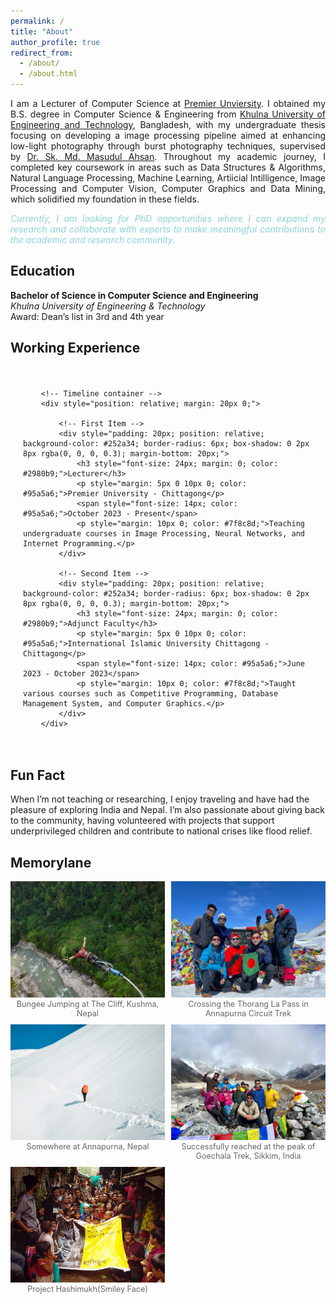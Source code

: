 ```yaml
---
permalink: /
title: "About"
author_profile: true
redirect_from: 
  - /about/
  - /about.html
---
```

<div style="text-align: justify;">
  <p>
  I am a Lecturer of Computer Science at <a href="https://puc.ac.bd/">Premier Unviersity</a>. I obtained my B.S. degree in Computer Science & Engineering from <a href="https://www.kuet.ac.bd/">Khulna University of Engineering and Technology</a>, Bangladesh, with my undergraduate thesis focusing on developing a image processing pipeline aimed at enhancing low-light photography through burst photography techniques, supervised by <a href="https://www.kuet.ac.bd/cse/smmasudul">Dr. Sk. Md. Masudul Ahsan</a>. Throughout my academic journey, I completed key coursework in areas such as Data Structures & Algorithms, Natural Language Processing, Machine Learning, Artiicial Intilligence, Image Processing and Computer Vision, Computer Graphics and Data Mining, which solidified my foundation in these fields.
  </p>

  <p style="color: #8cd2d5; "><i>Currently, I am looking for PhD opportunities where I can expand my research and collaborate with experts to make meaningful contributions to the academic and research community.</i></p>

</div>




Education
---
**Bachelor of Science in Computer Science and Engineering** \
*Khulna University of Engineering & Technology*\
Award: Dean’s list in 3rd and 4th year


<!-- **Higher Secondary School Certificate**\
*Chittagong College*\
*Chittagong*\
GPA: 5.00(Out of 5.00)

**Secondary School Certificate**\
*Chittagong Collegiate School*\
*Chittagong*\
GPA: 5.00(Out of 5.00) -->

Working Experience
---
<div style="position: relative; max-width: 1200px; margin: 0 auto; padding: 20px;">

        <!-- Timeline container -->
        <div style="position: relative; margin: 20px 0;">

            <!-- First Item -->
            <div style="padding: 20px; position: relative; background-color: #252a34; border-radius: 6px; box-shadow: 0 2px 8px rgba(0, 0, 0, 0.3); margin-bottom: 20px;">
                <h3 style="font-size: 24px; margin: 0; color: #2980b9;">Lecturer</h3>
                <p style="margin: 5px 0 10px 0; color: #95a5a6;">Premier University - Chittagong</p>
                <span style="font-size: 14px; color: #95a5a6;">October 2023 - Present</span>
                <p style="margin: 10px 0; color: #7f8c8d;">Teaching undergraduate courses in Image Processing, Neural Networks, and Internet Programming.</p>
            </div>

            <!-- Second Item -->
            <div style="padding: 20px; position: relative; background-color: #252a34; border-radius: 6px; box-shadow: 0 2px 8px rgba(0, 0, 0, 0.3); margin-bottom: 20px;">
                <h3 style="font-size: 24px; margin: 0; color: #2980b9;">Adjunct Faculty</h3>
                <p style="margin: 5px 0 10px 0; color: #95a5a6;">International Islamic University Chittagong - Chittagong</p>
                <span style="font-size: 14px; color: #95a5a6;">June 2023 - October 2023</span>
                <p style="margin: 10px 0; color: #7f8c8d;">Taught various courses such as Competitive Programming, Database Management System, and Computer Graphics.</p>
            </div>
        </div>

</div>

Fun Fact
---
When I’m not teaching or researching, I enjoy traveling and have had the pleasure of exploring India and Nepal. I’m also passionate about giving back to the community, having volunteered with projects that support underprivileged children and contribute to national crises like flood relief.

## Memorylane

<div style="display: grid; grid-template-columns: repeat(2, 1fr); gap: 10px;">
  <figure style="margin: 0; position: relative;">
    <img src="/images/bungee.jpg" alt="Description of Image 1" style="width: 100%; height: auto; cursor: pointer;" onclick="openFullscreen(this)" />
    <figcaption style="text-align: center; font-size: 0.9em; color: #666;">Bungee Jumping at The Cliff, Kushma, Nepal</figcaption>
  </figure>
  <figure style="margin: 0; position: relative;">
    <img src="/images/thorangla.jpg" alt="Description of Image 2" style="width: 100%; height: auto; cursor: pointer;" onclick="openFullscreen(this)" />
    <figcaption style="text-align: center; font-size: 0.9em; color: #666;">Crossing the Thorang La Pass in Annapurna Circuit Trek</figcaption>
  </figure>
  <figure style="margin: 0; position: relative;">
    <img src="/images/snow.jpg" alt="Description of Image 3" style="width: 100%; height: auto; cursor: pointer;" onclick="openFullscreen(this)" />
    <figcaption style="text-align: center; font-size: 0.9em; color: #666;">Somewhere at Annapurna, Nepal</figcaption>
  </figure>
  <figure style="margin: 0; position: relative;">
    <img src="/images/goechala.jpg" alt="Description of Image 4" style="width: 100%; height: auto; cursor: pointer;" onclick="openFullscreen(this)" />
    <figcaption style="text-align: center; font-size: 0.9em; color: #666;">Successfully reached at the peak of Goechala Trek, Sikkim, India</figcaption>
  </figure>
  <figure style="margin: 0; position: relative;">
    <img src="/images/volunteer.jpg" alt="Description of Image 4" style="width: 100%; height: auto; cursor: pointer;" onclick="openFullscreen(this)" />
    <figcaption style="text-align: center; font-size: 0.9em; color: #666;">Project Hashimukh(Smiley Face)</figcaption>
  </figure>
</div>

<!-- Fullscreen Modal -->
<div id="fullscreenModal" style="display: none; position: fixed; top: 50px; left: 0; width: 100%; height: calc(100% - 50px); background-color: rgba(0, 0, 0, 0.9); z-index: 1000;">
  <span style="position: absolute; top: 20px; right: 30px; color: white; font-size: 40px; font-weight: bold; cursor: pointer;" onclick="closeFullscreen()">&times;</span>
  <img id="fullscreenImage" style="display: block; margin: 50px auto; max-width: 90%; max-height: 80%;">
</div>

<script>
function openFullscreen(imgElement) {
  var modal = document.getElementById("fullscreenModal");
  var fullscreenImage = document.getElementById("fullscreenImage");
  fullscreenImage.src = imgElement.src;
  modal.style.display = "block";
}

function closeFullscreen() {
  var modal = document.getElementById("fullscreenModal");
  modal.style.display = "none";
}
</script>


<!-- This is the front page of a website that is powered by the [Academic Pages template](https://github.com/academicpages/academicpages.github.io) and hosted on GitHub pages. [GitHub pages](https://pages.github.com) is a free service in which websites are built and hosted from code and data stored in a GitHub repository, automatically updating when a new commit is made to the respository. This template was forked from the [Minimal Mistakes Jekyll Theme](https://mmistakes.github.io/minimal-mistakes/) created by Michael Rose, and then extended to support the kinds of content that academics have: publications, talks, teaching, a portfolio, blog posts, and a dynamically-generated CV. You can fork [this repository](https://github.com/academicpages/academicpages.github.io) right now, modify the configuration and markdown files, add your own PDFs and other content, and have your own site for free, with no ads! An older version of this template powers my own personal website at [stuartgeiger.com](http://stuartgeiger.com), which uses [this Github repository](https://github.com/staeiou/staeiou.github.io). -->

<!-- A data-driven personal website
======
Like many other Jekyll-based GitHub Pages templates, Academic Pages makes you separate the website's content from its form. The content & metadata of your website are in structured markdown files, while various other files constitute the theme, specifying how to transform that content & metadata into HTML pages. You keep these various markdown (.md), YAML (.yml), HTML, and CSS files in a public GitHub repository. Each time you commit and push an update to the repository, the [GitHub pages](https://pages.github.com/) service creates static HTML pages based on these files, which are hosted on GitHub's servers free of charge.

Many of the features of dynamic content management systems (like Wordpress) can be achieved in this fashion, using a fraction of the computational resources and with far less vulnerability to hacking and DDoSing. You can also modify the theme to your heart's content without touching the content of your site. If you get to a point where you've broken something in Jekyll/HTML/CSS beyond repair, your markdown files describing your talks, publications, etc. are safe. You can rollback the changes or even delete the repository and start over -- just be sure to save the markdown files! Finally, you can also write scripts that process the structured data on the site, such as [this one](https://github.com/academicpages/academicpages.github.io/blob/master/talkmap.ipynb) that analyzes metadata in pages about talks to display [a map of every location you've given a talk](https://academicpages.github.io/talkmap.html). -->

<!-- Getting started
======
1. Register a GitHub account if you don't have one and confirm your e-mail (required!)
1. Fork [this repository](https://github.com/academicpages/academicpages.github.io) by clicking the "fork" button in the top right. 
1. Go to the repository's settings (rightmost item in the tabs that start with "Code", should be below "Unwatch"). Rename the repository "[your GitHub username].github.io", which will also be your website's URL.
1. Set site-wide configuration and create content & metadata (see below -- also see [this set of diffs](http://archive.is/3TPas) showing what files were changed to set up [an example site](https://getorg-testacct.github.io) for a user with the username "getorg-testacct")
1. Upload any files (like PDFs, .zip files, etc.) to the files/ directory. They will appear at https://[your GitHub username].github.io/files/example.pdf.  
1. Check status by going to the repository settings, in the "GitHub pages" section -->

<!-- Site-wide configuration
------
The main configuration file for the site is in the base directory in [_config.yml](https://github.com/academicpages/academicpages.github.io/blob/master/_config.yml), which defines the content in the sidebars and other site-wide features. You will need to replace the default variables with ones about yourself and your site's github repository. The configuration file for the top menu is in [_data/navigation.yml](https://github.com/academicpages/academicpages.github.io/blob/master/_data/navigation.yml). For example, if you don't have a portfolio or blog posts, you can remove those items from that navigation.yml file to remove them from the header. 

Create content & metadata
------
For site content, there is one markdown file for each type of content, which are stored in directories like _publications, _talks, _posts, _teaching, or _pages. For example, each talk is a markdown file in the [_talks directory](https://github.com/academicpages/academicpages.github.io/tree/master/_talks). At the top of each markdown file is structured data in YAML about the talk, which the theme will parse to do lots of cool stuff. The same structured data about a talk is used to generate the list of talks on the [Talks page](https://academicpages.github.io/talks), each [individual page](https://academicpages.github.io/talks/2012-03-01-talk-1) for specific talks, the talks section for the [CV page](https://academicpages.github.io/cv), and the [map of places you've given a talk](https://academicpages.github.io/talkmap.html) (if you run this [python file](https://github.com/academicpages/academicpages.github.io/blob/master/talkmap.py) or [Jupyter notebook](https://github.com/academicpages/academicpages.github.io/blob/master/talkmap.ipynb), which creates the HTML for the map based on the contents of the _talks directory).

**Markdown generator**

I have also created [a set of Jupyter notebooks](https://github.com/academicpages/academicpages.github.io/tree/master/markdown_generator
) that converts a CSV containing structured data about talks or presentations into individual markdown files that will be properly formatted for the Academic Pages template. The sample CSVs in that directory are the ones I used to create my own personal website at stuartgeiger.com. My usual workflow is that I keep a spreadsheet of my publications and talks, then run the code in these notebooks to generate the markdown files, then commit and push them to the GitHub repository.

How to edit your site's GitHub repository
------
Many people use a git client to create files on their local computer and then push them to GitHub's servers. If you are not familiar with git, you can directly edit these configuration and markdown files directly in the github.com interface. Navigate to a file (like [this one](https://github.com/academicpages/academicpages.github.io/blob/master/_talks/2012-03-01-talk-1.md) and click the pencil icon in the top right of the content preview (to the right of the "Raw | Blame | History" buttons). You can delete a file by clicking the trashcan icon to the right of the pencil icon. You can also create new files or upload files by navigating to a directory and clicking the "Create new file" or "Upload files" buttons. 

Example: editing a markdown file for a talk
![Editing a markdown file for a talk](/images/editing-talk.png)

For more info
------
More info about configuring Academic Pages can be found in [the guide](https://academicpages.github.io/markdown/). The [guides for the Minimal Mistakes theme](https://mmistakes.github.io/minimal-mistakes/docs/configuration/) (which this theme was forked from) might also be helpful. -->
